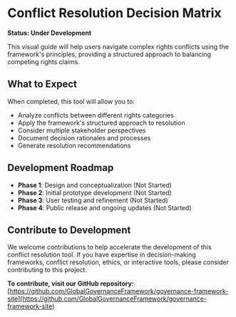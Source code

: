 # Conflict Resolution Decision Matrix

**Status: Under Development**

This visual guide will help users navigate complex rights conflicts using the framework's principles, providing a structured approach to balancing competing rights claims.

## What to Expect

When completed, this tool will allow you to:
- Analyze conflicts between different rights categories
- Apply the framework's structured approach to resolution
- Consider multiple stakeholder perspectives
- Document decision rationales and processes
- Generate resolution recommendations

## Development Roadmap

- **Phase 1**: Design and conceptualization (Not Started)
- **Phase 2**: Initial prototype development (Not Started)
- **Phase 3**: User testing and refinement (Not Started)
- **Phase 4**: Public release and ongoing updates (Not Started)

## Contribute to Development

We welcome contributions to help accelerate the development of this conflict resolution tool. If you have expertise in decision-making frameworks, conflict resolution, ethics, or interactive tools, please consider contributing to this project.

**To contribute, visit our GitHub repository:**  
[https://github.com/GlobalGovernanceFramework/governance-framework-site](https://github.com/GlobalGovernanceFramework/governance-framework-site)



